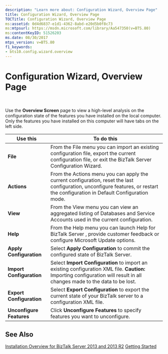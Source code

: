 ```yaml
---
description: "Learn more about: Configuration Wizard, Overview Page"
title: Configuration Wizard, Overview Page
TOCTitle: Configuration Wizard, Overview Page
ms:assetid: 0d4d6837-e1d1-4362-8abd-e20d5b0f8c73
ms:mtpsurl: https://msdn.microsoft.com/library/Aa547350(v=BTS.80)
ms:contentKeyID: 51526203
ms.date: 08/30/2017
mtps_version: v=BTS.80
f1_keywords:
- bts10.config.wizard.overview
---
```


# Configuration Wizard, Overview Page

 

Use the **Overview Screen** page to view a high-level analysis on the configuration state of the features you have installed on the local computer. Only the features you have installed on this computer will have tabs on the left side.

<table>
<thead>
<tr class="header">
<th>Use this</th>
<th>To do this</th>
</tr>
</thead>
<tbody>
<tr class="odd">
<td><strong>File</strong></td>
<td>From the File menu you can import an existing configuration file, export the current configuration file, or exit the BizTalk Server Configuration Wizard.</td>
</tr>
<tr class="even">
<td><strong>Actions</strong></td>
<td>From the Actions menu you can apply the current configuration, reset the last configuration, unconfigure features, or restart the configuration in Default Configuration mode.</td>
</tr>
<tr class="odd">
<td><strong>View</strong></td>
<td>From the View menu you can view an aggregated listing of Databases and Service Accounts used in the current configuration.</td>
</tr>
<tr class="even">
<td><strong>Help</strong></td>
<td>From the Help menu you can launch Help for BizTalk Server , provide customer feedback or configure Microsoft Update options.</td>
</tr>
<tr class="odd">
<td><strong>Apply Configuration</strong></td>
<td>Select <strong>Apply Configuration</strong> to commit the configured state of BizTalk Server.</td>
</tr>
<tr class="even">
<td><strong>Import Configuration</strong></td>
<td>Select <strong>Import Configuration</strong> to import an existing configuration XML file. <strong>Caution:</strong> Importing configuration will result in all changes made to the data to be lost.</td>
</tr>
<tr class="odd">
<td><strong>Export Configuration</strong></td>
<td>Select <strong>Export Configuration</strong> to export the current state of your BizTalk server to a configuration XML file.</td>
</tr>
<tr class="even">
<td><strong>Unconfigure Features</strong></td>
<td>Click <strong>Unconfigure Features</strong> to specify features you want to unconfigure.</td>
</tr>
</tbody>
</table>


## See Also

[Installation Overview for BizTalk Server 2013 and 2013 R2](https://msdn.microsoft.com/library/jj248688\(v=bts.80\))  
[Getting Started](https://msdn.microsoft.com/library/aa560946\(v=bts.80\))

